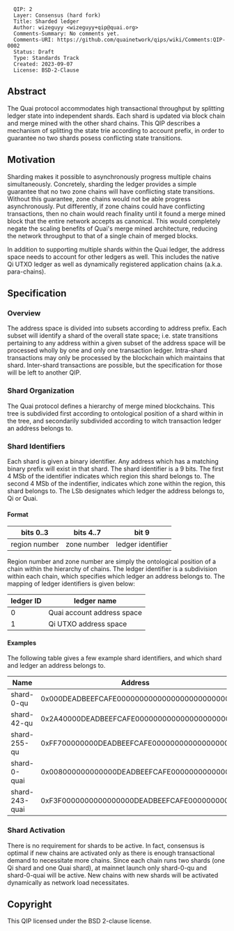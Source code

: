 ```
  QIP: 2
  Layer: Consensus (hard fork)
  Title: Sharded ledger
  Author: wizeguyy <wizeguyy+qip@quai.org>
  Comments-Summary: No comments yet.
  Comments-URI: https://github.com/quainetwork/qips/wiki/Comments:QIP-0002
  Status: Draft
  Type: Standards Track
  Created: 2023-09-07
  License: BSD-2-Clause
```

## Abstract
The Quai protocol accommodates high transactional throughput by splitting ledger state into independent shards. Each shard is updated via block chain and merge mined with the other shard chains. This QIP describes a mechanism of splitting the state trie according to account prefix, in order to guarantee no two shards posess conflicting state transitions.

## Motivation
Sharding makes it possible to asynchronously progress multiple chains simultaneously. Concretely, sharding the ledger provides a simple guarantee that no two zone chains will have conflicting state transitions. Without this guarantee, zone chains would not be able progress asynchronously. Put differently, if zone chains could have conflicting transactions, then no chain would reach finality until it found a merge mined block that the entire network accepts as canonical. This would completely negate the scaling benefits of Quai's merge mined architecture, reducing the network throughput to that of a single chain of merged blocks.

In addition to supporting multiple shards within the Quai ledger, the address space needs to account for other ledgers as well. This includes the native Qi UTXO ledger as well as dynamically registered application chains (a.k.a. para-chains).

## Specification
### Overview
The address space is divided into subsets according to address prefix. Each subset will identify a shard of the overall state space; i.e. state transitions pertaining to any address within a given subset of the address space will be processed wholly by one and only one transaction ledger. Intra-shard transactions may only be processed by the blockchain which maintains that shard. Inter-shard transactions are possible, but the specification for those will be left to another QIP.

### Shard Organization
The Quai protocol defines a hierarchy of merge mined blockchains. This tree is subdivided first according to ontological position of a shard within in the tree, and secondarily subdivided according to witch transaction ledger an address belongs to.

### Shard Identifiers
Each shard is given a binary identifier. Any address which has a matching binary prefix will exist in that shard. The shard identifier is a 9 bits. The first 4 MSb of the identifier indicates which region this shard belongs to. The second 4 MSb of the indentifier, indicates which zone within the region, this shard belongs to. The LSb designates which ledger the address belongs to, Qi or Quai.

#### Format
| bits 0..3     | bits 4..7   | bit 9             |
|---------------|-------------|-------------------|
| region number | zone number | ledger identifier |

Region number and zone number are simply the ontological position of a chain within the hierarchy of chains. The ledger identifier is a subdivision within each chain, which specifies which ledger an address belongs to. The mapping of ledger identifiers is given below:

| ledger ID | ledger name                |
|-----------|----------------------------|
| 0         | Quai account address space |
| 1         | Qi UTXO address space      |

#### Examples
The following table gives a few example shard identifiers, and which shard and ledger an address belongs to.

| Name           | Address                                    | Region    | Zone    | Ledger            |
|----------------|--------------------------------------------|-----------|---------|-------------------|
| shard-0-qu     | 0x000DEADBEEFCAFE0000000000000000000000000 | region-0  | zone-0  | Quai account      |
| shard-42-qu    | 0x2A40000DEADBEEFCAFE000000000000000000000 | region-2  | zone-10 | Quai account      |
| shard-255-qu   | 0xFF700000000DEADBEEFCAFE00000000000000000 | region-15 | zone-15 | Quai account      |
| shard-0-quai   | 0x008000000000000DEADBEEFCAFE0000000000000 | region-0  | zone-0  | Qi UTXO address   |
| shard-243-quai | 0xF3F0000000000000000DEADBEEFCAFE000000000 | region-15 | zone-3  | Qi UTXO address   |

### Shard Activation
There is no requirement for shards to be active. In fact, consensus is optimal if new chains are activated only as there is enough transactional demand to necessitate more chains. Since each chain runs two shards (one Qi shard and one Quai shard), at mainnet launch only shard-0-qu and shard-0-quai will be active. New chains with new shards will be activated dynamically as network load necessitates.

## Copyright
This QIP licensed under the BSD 2-clause license.
